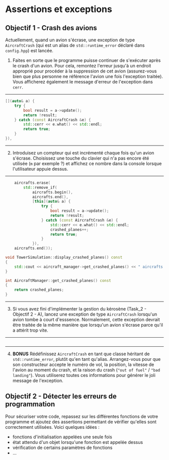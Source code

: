# Assertions et exceptions

## Objectif 1 - Crash des avions

Actuellement, quand un avion s'écrase, une exception de type `AircraftCrash` (qui est un alias de `std::runtime_error` déclaré dans `config.hpp`) est lancée.

1. Faites en sorte que le programme puisse continuer de s'exécuter après le crash d'un avion. Pour cela, remontez l'erreur jusqu'à un endroit approprié pour procéder à la suppression de cet avion (assurez-vous bien que plus personne ne référence l'avion une fois l'exception traitée). Vous afficherez également le message d'erreur de l'exception dans `cerr`.

---

```cpp
[](auto& a) {
    try {
        bool result = a->update();
        return !result;
    } catch (const AircraftCrash &e) {
        std::cerr << e.what() << std::endl;
        return true;
    }
}),
```

---

2. Introduisez un compteur qui est incrémenté chaque fois qu'un avion s'écrase. Choisissez une touche du clavier qui n'a pas encore été utilisée (`m` par exemple ?) et affichez ce nombre dans la console lorsque l'utilisateur appuie dessus.

---

```cpp
    aircrafts.erase(
        std::remove_if(
            aircrafts.begin(),
            aircrafts.end(),
            [this](auto& a) {
                try {
                    bool result = a->update();
                    return !result;
                } catch (const AircraftCrash &e) {
                    std::cerr << e.what() << std::endl;
                    crashed_planes++;
                    return true;
                }
            }),
    aircrafts.end());
```

```cpp
void TowerSimulation::display_crashed_planes() const
{
    std::cout << aircraft_manager->get_crashed_planes() << " aircrafts have crashed" << std::endl;
}

int AircraftManager::get_crashed_planes() const
{
    return crashed_planes;
}
```

---

3. Si vous avez fini d'implémenter la gestion du kérosène (Task_2 - Objectif 2 - A), lancez une exception de type `AircraftCrash` lorsqu'un avion tombe à court d'esssence. Normalement, cette exception devrait être traitée de la même manière que lorsqu'un avion s'écrase parce qu'il a attérit trop vite.

---

```cpp

```

---

4. **BONUS** Rédéfinissez `AircraftCrash` en tant que classe héritant de `std::runtime_error`, plutôt qu'en tant qu'alias. Arrangez-vous pour que son constructeur accepte le numéro de vol, la position, la vitesse de l'avion au moment du crash, et la raison du crash (`"out of fuel"` / `"bad landing"`). Vous utiliserez toutes ces informations pour générer le joli message de l'exception.

## Objectif 2 - Détecter les erreurs de programmation

Pour sécuriser votre code, repassez sur les différentes fonctions de votre programme et ajoutez des assertions permettant de vérifier qu'elles sont correctement utilisées.
Voici quelques idées :
- fonctions d'initialisation appelées une seule fois
- état attendu d'un objet lorsqu'une fonction est appelée dessus
- vérification de certains paramètres de fonctions
- ...
